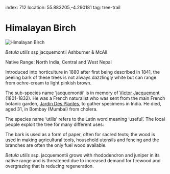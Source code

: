 index: 712
location: 55.883205,-4.290181
tag: tree-trail

# Himalayan Birch

![Himalayan Birch](himalayan-birch.jpg)

<p class="species-info"><em>Betula utilis</em> ssp jacquemontii  Ashburner & McAll</p>

Native Range: North India, Central and West Nepal

Introduced into horticulture in 1880 after first being described in 1841, the peeling bark of these trees is not
always dazzlingly white but can range from ochre-cream to light pinkish brown.

The sub-species name ‘jacquemontii’ is in memory of [Victor Jacquemont](/wiki/Victor_Jacquemont) (1801-1832). 
He was a French naturalist who was sent from the main French botanic garden, [Jardin Des Plantes](/wiki/Jardin_des_plantes), 
to gather specimens in India. He died, aged 31, in Bombay (Mumbai) from cholera.

The species name ‘utilis’ refers to the Latin word meaning ‘useful’. The local people exploit the tree for many different uses:

The bark is used as a form of paper, often for sacred texts; the wood is used in making agricultural tools, 
household utensils and fencing and the branches are often the only fuel wood available.

_Betula utilis_ ssp. jacquemontii grows with rhododendron and juniper in its native range and is threatened 
due to increased demand for firewood and overgrazing that is reducing regeneration.

